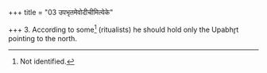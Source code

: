 +++
title = "03 उपभृतमेवोदीचीमित्येके"

+++
3. According to some[^1] (ritualists) he should hold only the Upabhr̥t pointing to the north.  

[^1]: Not identified.  
